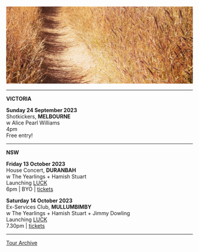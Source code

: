 ![](data/image/news/tourbanner2.jpg)

* * * * * 

**VICTORIA**

**Sunday 24 September 2023**\
Shotkickers, **MELBOURNE**\
w Alice Pearl Williams\
4pm\
Free entry!  

* * * * * 

**NSW**

**Friday 13 October 2023**\
House Concert, **DURANBAH**\
w The Yearlings + Hamish Stuart\
Launching [LUCK](https://theyearlings1.bandcamp.com/album/luck)\
6pm | BYO | [tickets](https://www.trybooking.com/CKNDV)

**Saturday 14 October 2023**\
Ex-Services Club, **MULLUMBIMBY**\
w The Yearlings + Hamish Stuart + Jimmy Dowling\
Launching [LUCK](https://theyearlings1.bandcamp.com/album/luck)\
7.30pm | [tickets](https://www.trybooking.com/CKNFI) 

* * * * *

[Tour Archive](tour/archive)

